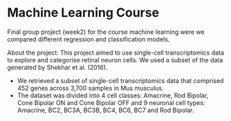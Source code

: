 # Machine Learning Course

Final group project (week2) for the course machine learning were we compared different regression and classification models. 

About the project: This project aimed to use single-cell transcriptomics data to explore and categorise retinal neuron cells. We used a subset of the data generated by Shekhar et al. (2016).
- We retrieved a subset of single-cell transcriptomics data that comprised 452 genes across 3,700 samples in Mus musculus.
- The dataset was divided into 4 cell classes: Amacrine, Rod Bipolar, Cone Bipolar ON and Cone Bipolar OFF and 9 neuronal cell types: Amacrine, BC2, BC3A, BC3B, BC4, BC6, BC7 and Rod Bipolar. 


